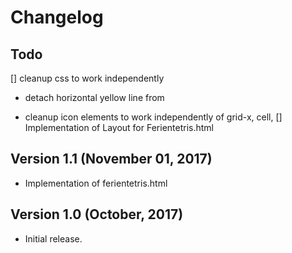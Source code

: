 # Changelog

## Todo

[] cleanup css to work independently
  - detach horizontal yellow line from <p>
  - cleanup icon elements to work independently of grid-x, cell, <a>
[] Implementation of Layout for Ferientetris.html

## Version 1.1 (November 01, 2017)

- Implementation of ferientetris.html

## Version 1.0 (October, 2017)

- Initial release.
